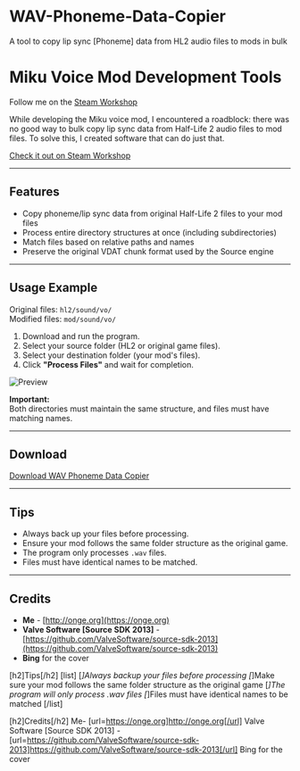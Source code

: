 # WAV-Phoneme-Data-Copier
A tool to copy lip sync [Phoneme] data from HL2 audio files to mods in bulk
# Miku Voice Mod Development Tools

Follow me on the [Steam Workshop](https://steamcommunity.com/id/Ongezell/myworkshopfiles/)

While developing the Miku voice mod, I encountered a roadblock: there was no good way to bulk copy lip sync data from Half-Life 2 audio files to mod files. To solve this, I created software that can do just that.

[Check it out on Steam Workshop](https://steamcommunity.com/sharedfiles/filedetails/?id=3371696083)

---

## Features

- Copy phoneme/lip sync data from original Half-Life 2 files to your mod files
- Process entire directory structures at once (including subdirectories)
- Match files based on relative paths and names
- Preserve the original VDAT chunk format used by the Source engine

---

## Usage Example

Original files: `hl2/sound/vo/`  
Modified files: `mod/sound/vo/`

1. Download and run the program.
2. Select your source folder (HL2 or original game files).
3. Select your destination folder (your mod's files).
4. Click **"Process Files"** and wait for completion.

![Preview](https://steamuserimages-a.akamaihd.net/ugc/38620824/Untitled.png)

**Important:**  
Both directories must maintain the same structure, and files must have matching names.

---

## Download

[Download WAV Phoneme Data Copier](https://onge.org/software/WAV_Phoneme_Data_Copier.zip)

---

## Tips

- Always back up your files before processing.
- Ensure your mod follows the same folder structure as the original game.
- The program only processes `.wav` files.
- Files must have identical names to be matched.

---

## Credits

- **Me** - [http://onge.org](https://onge.org)  
- **Valve Software [Source SDK 2013]** - [https://github.com/ValveSoftware/source-sdk-2013](https://github.com/ValveSoftware/source-sdk-2013)  
- **Bing** for the cover

[h2]Tips[/h2]
[list]
[*]Always backup your files before processing
[*]Make sure your mod follows the same folder structure as the original game
[*]The program will only process .wav files
[*]Files must have identical names to be matched
[/list]


[h2]Credits[/h2]
Me- [url=https://onge.org]http://onge.org[/url]
Valve Software [Source SDK 2013] - [url=https://github.com/ValveSoftware/source-sdk-2013]https://github.com/ValveSoftware/source-sdk-2013[/url]
Bing for the cover
